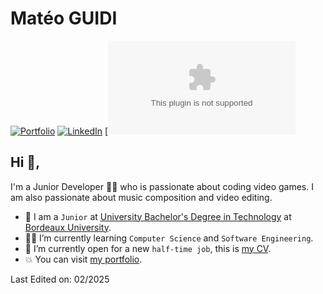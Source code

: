 # Matéo GUIDI  
[![Portfolio](https://img.shields.io/badge/html5-%23E34F26.svg?style=flat&logo=html5&logoColor=white)](https://mateoguidi.fr)  [![LinkedIn](https://img.shields.io/badge/LinkedIn-%230077B5.svg?logo=linkedin&logoColor=white)](https://linkedin.com/in/mateoguidi/) [![Email (https://img.shields.io/badge/Email-D14836?logo=gmail&logoColor=white)](mailto:mateo.guidi5@gmail.com) 

## Hi 👋, 
I'm a Junior Developer 👨‍💻 who is passionate about coding video games. I am also passionate about music composition and video editing.

- :school: I am a `Junior` at [University Bachelor's Degree in Technology](https://www.iut.u-bordeaux.fr/info/) at [Bordeaux University](https://www.u-bordeaux.fr/).
- :student: I’m currently learning `Computer Science` and `Software Engineering`.
- :thinking: I’m currently open for a new `half-time job`, this is [my CV](https://mateoguidi.fr/assets/MateoGUIDI-CV-EN.pdf).
- :boom: You can visit [my portfolio](https://mateoguidi.fr/).

Last Edited on: 02/2025
